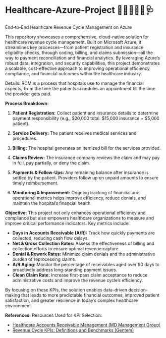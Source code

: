 # Healthcare-Azure-Project 🏥👩🏻‍⚕️🥼🩺
End-to-End Healthcare Revenue Cycle Management on Azure

This repository showcases a comprehensive, cloud-native solution for healthcare revenue cycle management. Built on Microsoft Azure, it streamlines key processes—from patient registration and insurance eligibility checks, through coding, billing, and claims submission—all the way to payment reconciliation and financial analytics. By leveraging Azure’s robust data, integration, and security capabilities, this project demonstrates a scalable, cost-effective approach to improving operational efficiency, compliance, and financial outcomes within the healthcare industry.

Details: 
RCM is a process that hospitals use to manage the financial aspects, from the time the patients schedules an appointment till the time the provider gets paid.

**Process Breakdown:**

1. **Patient Registration:** Collect patient and insurance details to determine payment responsibility (e.g., $20,000 total: $15,000 insurance + $5,000 patient).

2. **Service Delivery:** The patient receives medical services and procedures.

3. **Billing:** The hospital generates an itemized bill for the services provided.

4. **Claims Review:** The insurance company reviews the claim and may pay in full, pay partially, or deny the claim.

5. **Payments & Follow-Ups:** Any remaining balance after insurance is settled by the patient. Providers follow up on unpaid amounts to ensure timely reimbursement.

6. **Monitoring & Improvement:** Ongoing tracking of financial and operational metrics helps improve efficiency, reduce denials, and maintain the hospital’s financial health.

**Objective:** This project not only enhances operational efficiency and compliance but also empowers healthcare organizations to measure and improve critical performance indicators. Key metrics include:

- **Days in Accounts Receivable (A/R):** Track how quickly payments are collected, reducing cash flow delays.  
- **Net & Gross Collection Rates:** Assess the effectiveness of billing and collection efforts to ensure optimal revenue capture.  
- **Denial & Rework Rates:** Minimize claim denials and the administrative burden of reprocessing claims.  
- **A/R Aging:** Monitor the percentage of receivables aged over 90 days to proactively address long-standing payment issues.  
- **Clean Claim Rate:** Increase first-pass claim acceptance to reduce administrative costs and improve the revenue cycle’s efficiency.

By focusing on these KPIs, the solution enables data-driven decision-making that leads to more predictable financial outcomes, improved patient satisfaction, and greater resilience in today’s complex healthcare environment.

**References:**
Resources Used for KPI Selection:
- [Healthcare Accounts Receivable Management (MD Management Group)](https://mdmanagementgroup.com/healthcare-accounts-receivable-management/)  
- [Revenue Cycle KPIs: Definitions and Benchmarks (Gentem)](https://gentem.com/blog/revenue-cycle-kpis-definitions-and-benchmarks/)
